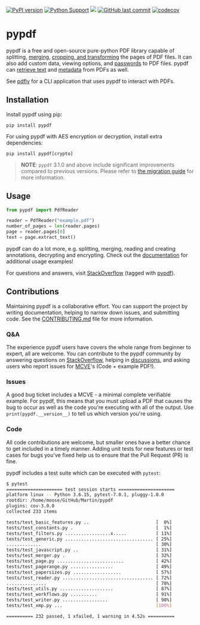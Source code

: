 [![PyPI version](https://badge.fury.io/py/pypdf.svg)](https://badge.fury.io/py/pypdf)
[![Python Support](https://img.shields.io/pypi/pyversions/pypdf.svg)](https://pypi.org/project/pypdf/)
[![](https://img.shields.io/badge/-documentation-green)](https://pypdf.readthedocs.io/en/stable/)
[![GitHub last commit](https://img.shields.io/github/last-commit/py-pdf/pypdf)](https://github.com/py-pdf/pypdf)
[![codecov](https://codecov.io/gh/py-pdf/pypdf/branch/main/graph/badge.svg?token=id42cGNZ5Z)](https://codecov.io/gh/py-pdf/pypdf)

# pypdf

pypdf is a free and open-source pure-python PDF library capable of splitting,
[merging](https://pypdf.readthedocs.io/en/stable/user/merging-pdfs.html),
[cropping, and transforming](https://pypdf.readthedocs.io/en/stable/user/cropping-and-transforming.html)
the pages of PDF files. It can also add
custom data, viewing options, and
[passwords](https://pypdf.readthedocs.io/en/stable/user/encryption-decryption.html)
to PDF files. pypdf can
[retrieve text](https://pypdf.readthedocs.io/en/stable/user/extract-text.html)
and
[metadata](https://pypdf.readthedocs.io/en/stable/user/metadata.html)
from PDFs as well.

See [pdfly](https://github.com/py-pdf/pdfly) for a CLI application that uses pypdf to interact with PDFs.

## Installation

Install pypdf using pip:

```
pip install pypdf
```

For using pypdf with AES encryption or decryption, install extra dependencies:

```
pip install pypdf[crypto]
```

> **NOTE**: `pypdf` 3.1.0 and above include significant improvements compared to
> previous versions. Please refer to [the migration
> guide](https://pypdf.readthedocs.io/en/latest/user/migration-1-to-2.html) for
> more information.

## Usage

```python
from pypdf import PdfReader

reader = PdfReader("example.pdf")
number_of_pages = len(reader.pages)
page = reader.pages[0]
text = page.extract_text()
```

pypdf can do a lot more, e.g. splitting, merging, reading and creating annotations, decrypting and encrypting. Check out the
[documentation](https://pypdf.readthedocs.io/en/stable/) for additional usage
examples!

For questions and answers, visit
[StackOverflow](https://stackoverflow.com/questions/tagged/pypdf)
(tagged with [pypdf](https://stackoverflow.com/questions/tagged/pypdf)).

## Contributions

Maintaining pypdf is a collaborative effort. You can support the project by
writing documentation, helping to narrow down issues, and submitting code.
See the [CONTRIBUTING.md](https://github.com/py-pdf/pypdf/blob/main/CONTRIBUTING.md) file for more information.

### Q&A

The experience pypdf users have covers the whole range from beginner to expert, all are welcome. You can contribute to the pypdf community by answering questions
on [StackOverflow](https://stackoverflow.com/questions/tagged/pypdf),
helping in [discussions](https://github.com/py-pdf/pypdf/discussions),
and asking users who report issues for [MCVE](https://stackoverflow.com/help/minimal-reproducible-example)'s (Code + example PDF!).


### Issues

A good bug ticket includes a MCVE - a minimal complete verifiable example.
For pypdf, this means that you must upload a PDF that causes the bug to occur
as well as the code you're executing with all of the output. Use
`print(pypdf.__version__)` to tell us which version you're using.

### Code

All code contributions are welcome, but smaller ones have a better chance to
get included in a timely manner. Adding unit tests for new features or test
cases for bugs you've fixed help us to ensure that the Pull Request (PR) is fine.

pypdf includes a test suite which can be executed with `pytest`:

```bash
$ pytest
===================== test session starts =====================
platform linux -- Python 3.6.15, pytest-7.0.1, pluggy-1.0.0
rootdir: /home/moose/GitHub/Martin/pypdf
plugins: cov-3.0.0
collected 233 items

tests/test_basic_features.py ..                         [  0%]
tests/test_constants.py .                               [  1%]
tests/test_filters.py .................x.....           [ 11%]
tests/test_generic.py ................................. [ 25%]
.............                                           [ 30%]
tests/test_javascript.py ..                             [ 31%]
tests/test_merger.py .                                  [ 32%]
tests/test_page.py .........................            [ 42%]
tests/test_pagerange.py ................                [ 49%]
tests/test_papersizes.py ..................             [ 57%]
tests/test_reader.py .................................. [ 72%]
...............                                         [ 78%]
tests/test_utils.py ....................                [ 87%]
tests/test_workflows.py ..........                      [ 91%]
tests/test_writer.py .................                  [ 98%]
tests/test_xmp.py ...                                   [100%]

========== 232 passed, 1 xfailed, 1 warning in 4.52s ==========
```
